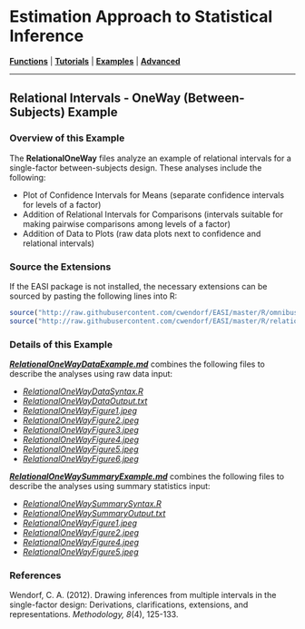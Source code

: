 # Estimation Approach to Statistical Inference

[**Functions**](../../Functions) | 
[**Tutorials**](../../Tutorials) | 
[**Examples**](../../Examples) | 
[**Advanced**](../../Advanced)

---

## Relational Intervals - OneWay (Between-Subjects) Example

### Overview of this Example

The **RelationalOneWay** files analyze an example of relational intervals for a single-factor between-subjects design. These analyses include the following:

- Plot of Confidence Intervals for Means (separate confidence intervals for levels of a factor)
- Addition of Relational Intervals for Comparisons (intervals suitable for making pairwise comparisons among levels of a factor)
- Addition of Data to Plots (raw data plots next to confidence and relational intervals)

### Source the Extensions

If the EASI package is not installed, the necessary extensions can be sourced by pasting the following lines into R:
```r
source("http://raw.githubusercontent.com/cwendorf/EASI/master/R/omnibusExtension.R")
source("http://raw.githubusercontent.com/cwendorf/EASI/master/R/relationalExtension.R")
```

### Details of this Example
 
[_**RelationalOneWayDataExample.md**_](./RelationalOneWayDataExample.md) combines the following files to describe the analyses using raw data input:

- [_RelationalOneWayDataSyntax.R_](./RelationalOneWayDataSyntax.R)
- [_RelationalOneWayDataOutput.txt_](./RelationalOneWayDataOutput.txt)
- [_RelationalOneWayFigure1.jpeg_](./RelationalOneWayFigure1.jpeg)
- [_RelationalOneWayFigure2.jpeg_](./RelationalOneWayFigure2.jpeg)
- [_RelationalOneWayFigure3.jpeg_](./RelationalOneWayFigure3.jpeg)
- [_RelationalOneWayFigure4.jpeg_](./RelationalOneWayFigure4.jpeg)
- [_RelationalOneWayFigure5.jpeg_](./RelationalOneWayFigure5.jpeg)
- [_RelationalOneWayFigure6.jpeg_](./RelationalOneWayFigure6.jpeg)

[**_RelationalOneWaySummaryExample.md_**](./RelationalOneWaySummaryExample.md) combines the following files to describe the analyses using summary statistics input:

- [_RelationalOneWaySummarySyntax.R_](./RelationalOneWaySummarySyntax.R)
- [_RelationalOneWaySummaryOutput.txt_](./RelationalOneWaySummaryOutput.txt)
- [_RelationalOneWayFigure1.jpeg_](./RelationalOneWayFigure1.jpeg)
- [_RelationalOneWayFigure2.jpeg_](./RelationalOneWayFigure2.jpeg)
- [_RelationalOneWayFigure4.jpeg_](./RelationalOneWayFigure4.jpeg)
- [_RelationalOneWayFigure5.jpeg_](./RelationalOneWayFigure5.jpeg)

### References

Wendorf, C. A. (2012). Drawing inferences from multiple intervals in the single-factor design: Derivations, clarifications, extensions, and representations. _Methodology, 8_(4), 125-133.
